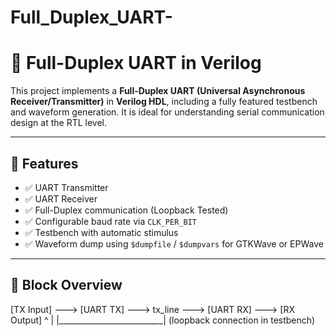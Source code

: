 # Full_Duplex_UART-
# 📡 Full-Duplex UART in Verilog

This project implements a **Full-Duplex UART (Universal Asynchronous Receiver/Transmitter)** in **Verilog HDL**, including a fully featured testbench and waveform generation. It is ideal for understanding serial communication design at the RTL level.

---

## 🚀 Features

- ✅ UART Transmitter
- ✅ UART Receiver
- ✅ Full-Duplex communication (Loopback Tested)
- ✅ Configurable baud rate via `CLK_PER_BIT`
- ✅ Testbench with automatic stimulus
- ✅ Waveform dump using `$dumpfile` / `$dumpvars` for GTKWave or EPWave

---

## 🧠 Block Overview
[TX Input] ---> [UART TX] ---> tx_line ---> [UART RX] ---> [RX Output]
                                  ^                          |
                                  |__________________________|
                               (loopback connection in testbench)

